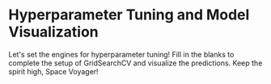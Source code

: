 # Hyperparameter Tuning and Model Visualization

Let's set the engines for hyperparameter tuning! Fill in the blanks to complete the setup of GridSearchCV and visualize the predictions. Keep the spirit high, Space Voyager!